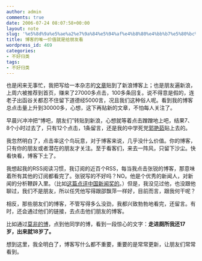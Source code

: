 ```yaml
---
author: admin
comments: true
date: 2006-07-24 08:07:58+00:00
layout: note
slug: '%e5%8d%9a%e5%ae%a2%e7%9a%84%e5%94%af%e4%b8%80%e4%bb%b7%e5%80%bc%e5%b0%b1%e6%98%af%e7%bb%99%e6%9c%8b%e5%8f%8b%e7%9c%8b'
title: 博客的唯一价值就是给朋友看
wordpress_id: 469
categories:
- 不好归类
tags:
- 不好归类
---
```


也是闲来无事忙，我把写给一本杂志的[文章](http://blog.sina.com.cn/u/46c9711c010005df)贴到了新浪博客上；也是朋友遍新浪，上周六被推荐到首页，赚来了27000多点击，100多条回复。说不得意是假的，连老子出函谷关都忍不住留下道德经5000言，况且我们这种俗人呢。看到我的博客总点击量上升到30000多，心想，这下再贴新的文章，不怕每人关注了。

早晨兴冲冲把“博吧，朋友们”转贴到新浪，心想就等着点击蹭蹭地上吧，结果7、8个小时过去了，只有12个点击，1条留言，还是我的中学死党[郭艳茹](http://blog.sina.com.cn/u/1243804747)贴上去的。

我忽然明白了，点击率这个鸟玩意，对于博客来说，几乎没什么价值。你的博客，只有你的朋友或者潜在的朋友才关注。至于看客们，来去一阵风，只留下沙尘。快看快看，博客下土了。

我想起我的RSS阅读习惯，我订阅的近百个RSS，每当我点击张锐的博客，那意味着所有其他的订阅都看完了。张锐写的不好吗？NO。他是个优秀的新闻人，对新闻的分析鞭辟入里。（比如[这篇点评中国新闻奖的](http://blog.donews.com/zrde/archive/2006/07/20/969681.aspx)。）但是，我没见过他，也没跟他聊过，我们不是朋友，所以任凭他写得跟邵飘萍一样好，目前而言，跟我何干呢？

相反，那些朋友们的博客，不管写得多么没劲，我都兴致勃勃地看完，还留言。有时，还会通过他们的链接，去点击他们朋友的博客。

比如通过[莫非的博](http://motalk.yculblog.com/)，点到他同学的博，看到一段惊心的文字：**走进厕所我还17岁，出来就18岁了。**

想到这里，我全明白了，博客写什么都不重要，重要的是常常更新，让朋友们常常看到。
